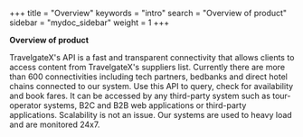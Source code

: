 +++
title = "Overview"
keywords = "intro"
search = "Overview of product"
sidebar = "mydoc_sidebar"
weight = 1
+++

**Overview of product**

TravelgateX's API is a fast and transparent connectivity that allows clients to access content from TravelgateX's suppliers list. Currently there are more than 600 connectivities including tech partners, bedbanks and direct hotel chains connected to our system. Use this API to query, check for availability and book fares. It can be accessed by any third-party system such as tour-operator systems, B2C and B2B web applications or third-party applications. Scalability is not an issue. Our systems are used to heavy load and are monitored 24x7.
